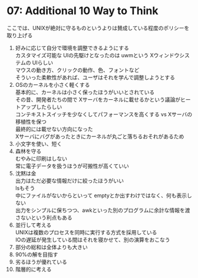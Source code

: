 # 07: Additional 10 Way to Think

ここでは、UNIXが絶対に守るものというよりは賛成している程度のポリシーを取り上げる

1. 好みに応じて自分で環境を調整できるようにする  
カスタマイズ可能な UIの先駆けとなったのは uwmという Xウィンドウシステムの UIらしい  
マウスの動き方、クリックの動作、色、フォントなど  
そういった柔軟性があれば、ユーザはそれを学んで調整しようとする
2. OSのカーネルを小さく軽くする  
基本的に、カーネルは小さく保ったほうがいいとされている  
その昔、開発者たちの間で Xサーバをカーネルに載せるかという議論がヒートアップしたらしい  
コンテキストスイッチを少なくしてパフォーマンスを高くする vs Xサーバの移植性を保つ  
最終的には載せない方向になった  
Xサーバにバグがあったときにカーネルが丸ごと落ちるおそれがあるため
3. 小文字を使い、短く
4. 森林を守る  
むやみに印刷はしない  
常に電子データを扱うほうが可搬性が高くていい
5. 沈黙は金  
出力はただ必要な情報だけに絞ったほうがいい  
lsもそう  
中にファイルがないからといって emptyとか出すわけではなく、何も表示しない  
出力をシンプルに保ちつつ、awkといった別のプログラムに余計な情報を渡さないという利点もある
6.  並行して考える  
UNIXは複数のプロセスを同時に実行する方式を採用している  
IOの遅延が発生している間はそれを寝かせて、別の演算をおこなう
7. 部分の総和は全体よりも大きい
8. 90%の解を目指す
9.  劣るほうが優れている
10. 階層的に考える
